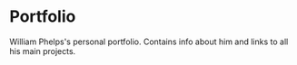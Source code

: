 # Portfolio
William Phelps's personal portfolio. Contains info about him and links to all his main projects.

